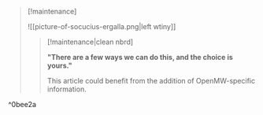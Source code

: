 > [!maintenance] 
> 
> ![[picture-of-socucius-ergalla.png|left wtiny]]
> 
> > [!maintenance|clean nbrd]
> > 
> > **"There are a few ways we can do this, and the choice is yours."**
> > 
> > This article could benefit from the addition of OpenMW-specific information.

^0bee2a
